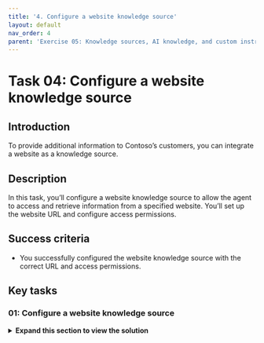 ```yaml
---
title: '4. Configure a website knowledge source'
layout: default
nav_order: 4
parent: 'Exercise 05: Knowledge sources, AI knowledge, and custom instructions'
---
```


# Task 04: Configure a website knowledge source

## Introduction

To provide additional information to Contoso’s customers, you can integrate a website as a knowledge source.

## Description

In this task, you’ll configure a website knowledge source to allow the agent to access and retrieve information from a specified website. You’ll set up the website URL and configure access permissions.

## Success criteria

-   You successfully configured the website knowledge source with the correct URL and access permissions.



## Key tasks

### 01: Configure a website knowledge source

<details markdown="block"> 
  <summary><strong>Expand this section to view the solution</strong></summary> 

1. Select **Add knowledge** again in the upper-left part of the window.

1. Select **Public websites**.

	![oay63mf9.jpg](../../media/oay63mf9.jpg)

1. Enter `https://adoption.microsoft.com/en-us/`, then select **Add**.

	![q4554x3s.jpg](../../media/q4554x3s.jpg)

1. Select the **Confirm** checkbox under the **Owner** column, then select **Add** in the lower-right corner of the pane.

	![0i3e13ep.jpg](../../media/0i3e13ep.jpg)

	{: .important }
	> Ensure each knowledge source has a meaningful name and explicit description of what it can return.

---

{: . important }
> **Pro tips**:  
>  - When using the default built-in natural language understanding model, knowledge sources are invoked from the **Create generative answers** node. By default, user sentences that don't trigger a topic will go to the **Conversational boosting** topic, where a **Generative answers** node is pre-configured.  
>  - When generative AI orchestration is enabled, the large language model will look at each knowledge source model description to know what data source to use to answer a user query.
 
 </details>